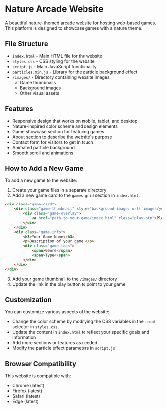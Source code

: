 # Nature Arcade Website

A beautiful nature-themed arcade website for hosting web-based games. This platform is designed to showcase games with a nature theme.

## File Structure

- `index.html` - Main HTML file for the website
- `styles.css` - CSS styling for the website
- `script.js` - Main JavaScript functionality
- `particles.min.js` - Library for the particle background effect
- `/images/` - Directory containing website images
  - Game thumbnails
  - Background images
  - Other visual assets

## Features

- Responsive design that works on mobile, tablet, and desktop
- Nature-inspired color scheme and design elements
- Game showcase section for featuring games
- About section to describe the website's purpose
- Contact form for visitors to get in touch
- Animated particle background
- Smooth scroll and animations

## How to Add a New Game

To add a new game to the website:

1. Create your game files in a separate directory
2. Add a new game card to the `games-grid` section in `index.html`:

```html
<div class="game-card">
    <div class="game-thumbnail" style="background-image: url('images/your-game-thumbnail.jpg');">
        <div class="game-overlay">
            <a href="path-to-your-game/index.html" class="play-btn">Play</a>
        </div>
    </div>
    <div class="game-info">
        <h3>Your Game Name</h3>
        <p>Description of your game.</p>
        <div class="game-tags">
            <span>Genre</span>
            <span>Type</span>
        </div>
    </div>
</div>
```

3. Add your game thumbnail to the `/images/` directory
4. Update the link in the play button to point to your game

## Customization

You can customize various aspects of the website:

- Change the color scheme by modifying the CSS variables in the `:root` selector in `styles.css`
- Update the content in `index.html` to reflect your specific goals and information
- Add more sections or features as needed
- Modify the particle effect parameters in `script.js`

## Browser Compatibility

This website is compatible with:
- Chrome (latest)
- Firefox (latest)
- Safari (latest)
- Edge (latest)

